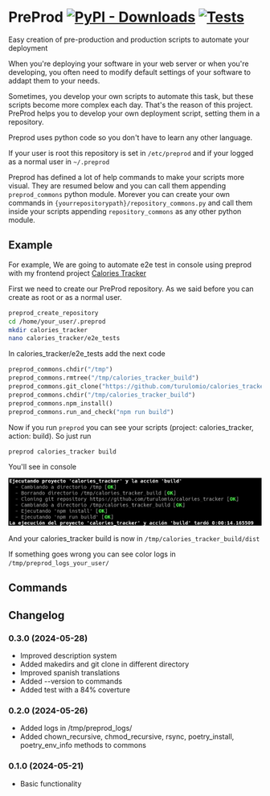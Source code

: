 # PreProd [![PyPI - Downloads](https://img.shields.io/pypi/dm/preprod?label=Pypi%20downloads)](https://pypi.org/project/preprod/) [![Tests](https://github.com/turulomio/preprod/actions/workflows/python-app.yml/badge.svg)](https://github.com/turulomio/preprod/actions/workflows/python-app.yml)
Easy creation of pre-production and production scripts to automate your deployment

When you're deploying your software in your web server or when you're developing, you often need to modify default settings of your software to addapt them to your needs.

Sometimes, you develop your own scripts to automate this task, but these scripts become more complex each day. That's the reason of this project. PreProd helps you to develop your own deployment script, setting them in a repository.

Preprod uses python code so you don't have to learn any other language.

If your user is root this repository is set in `/etc/preprod` and if your logged as a normal user in `~/.preprod`

Preprod has defined a lot of help commands to make your scripts more visual. They are resumed below and you can call them appending `preprod_commons` python module. Morever you can create your own commands in `{yourrepositorypath}/repository_commons.py` and call them inside your scripts appending `repository_commons` as any other python module.

## Example

For example, We are going to automate e2e test in console using preprod with my frontend project [Calories Tracker](https://github.com/turulomio/calories_tracker/)

First we need to create our PreProd repository. As we said before you can create as root or as a normal user.


```bash
preprod_create_repository
cd /home/your_user/.preprod
mkdir calories_tracker
nano calories_tracker/e2e_tests
```

In calories_tracker/e2e_tests add the next code

```python
preprod_commons.chdir("/tmp")
preprod_commons.rmtree("/tmp/calories_tracker_build")
preprod_commons.git_clone("https://github.com/turulomio/calories_tracker", "calories_tracker_build")
preprod_commons.chdir("/tmp/calories_tracker_build")
preprod_commons.npm_install()
preprod_commons.run_and_check("npm run build")
```

Now if you run `preprod` you can see your scripts (project: calories_tracker, action: build). So just run

```bash
preprod calories_tracker build
```
You'll see in console 

<img src="https://raw.githubusercontent.com/turulomio/preprod/main/doc/preprod_example.png" title="PreProd example">

And your calories_tracker build is now in `/tmp/calories_tracker_build/dist` 

If something goes wrong you can see color logs in `/tmp/preprod_logs_your_user/`


## Commands


## Changelog

### 0.3.0 (2024-05-28)
- Improved description system
- Added makedirs and git clone in different directory
- Improved spanish translations
- Added --version to commands
- Added test with a 84% coverture

### 0.2.0 (2024-05-26)
- Added logs in /tmp/preprod_logs/
- Added chown_recursive, chmod_recursive, rsync, poetry_install, poetry_env_info methods to commons

### 0.1.0 (2024-05-21)
- Basic functionality